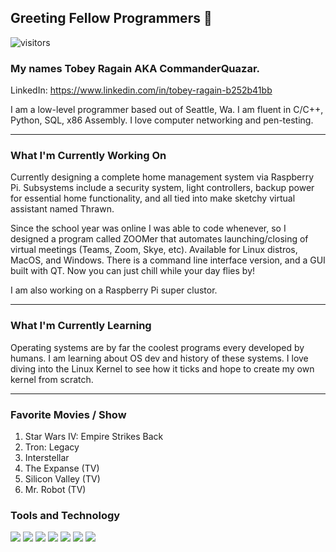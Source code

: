 ## Greeting Fellow Programmers 👋 
![visitors](https://visitor-badge.glitch.me/badge?page_id=page.id)

<!--
**CommanderQuazar/CommanderQuazar** is a ✨ _special_ ✨ repository because its `README.md` (this file) appears on your GitHub profile.

Here are some ideas to get you started:

- 🔭 I’m currently working on ...
- 🌱 I’m currently learning ...
- 👯 I’m looking to collaborate on ...
- 🤔 I’m looking for help with ...
- 💬 Ask me about ...
- 📫 How to reach me: ...
- 😄 Pronouns: ...
- ⚡ Fun fact: ...
-->

### My names Tobey Ragain AKA CommanderQuazar.
LinkedIn: https://www.linkedin.com/in/tobey-ragain-b252b41bb

I am a low-level programmer based out of Seattle, Wa. I am fluent in C/C++, Python, SQL, x86 Assembly.
I love computer networking and pen-testing.

<hr>

### What I'm Currently Working On

Currently designing a complete home management system via Raspberry Pi. Subsystems include a security system,
light controllers, backup power for essential home functionality, and all tied into make sketchy virtual assistant named Thrawn. 

Since the school year was online I was able to code whenever, so I designed a program called ZOOMer that automates launching/closing
of virtual meetings (Teams, Zoom, Skye, etc). Available for Linux distros, MacOS, and Windows. There is a command line interface
version, and a GUI built with QT. Now you can just chill while your day flies by!

I am also working on a Raspberry Pi super clustor.

<hr>

### What I'm Currently Learning 

Operating systems are by far the coolest programs every developed by humans. I am learning about OS dev and history of these systems.
I love diving into the Linux Kernel to see how it ticks and hope to create my own kernel from scratch.

<hr>

### Favorite Movies / Show
1. Star Wars IV: Empire Strikes Back
2. Tron: Legacy 
3. Interstellar
4. The Expanse (TV)
5. Silicon Valley (TV)
6. Mr. Robot (TV)

### Tools and Technology

![](https://badgen.net/badge/OS/Arch-Linux/blue) ![](https://badgen.net/badge/Ediotr/CLion/blue) ![](https://badgen.net/badge/Code/C/C++/blue) ![](https://badgen.net/badge/Code/Python/blue) ![](https://badgen.net/badge/Code/x86-Assembly/blue) ![](https://badgen.net/badge/Shell/Bash/blue)
![](https://badgen.net/badge/Code/Make/blue)

